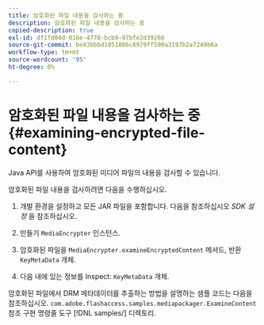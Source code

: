 ```yaml
---
title: 암호화된 파일 내용을 검사하는 중
description: 암호화된 파일 내용을 검사하는 중
copied-description: true
exl-id: df1fd04d-016e-4770-bcb9-97bfe2d39260
source-git-commit: be43bbbd1051886c8979ff590a3197b2a7249b6a
workflow-type: tm+mt
source-wordcount: '95'
ht-degree: 0%

---
```


# 암호화된 파일 내용을 검사하는 중{#examining-encrypted-file-content}

Java API를 사용하여 암호화된 미디어 파일의 내용을 검사할 수 있습니다.

암호화된 파일 내용을 검사하려면 다음을 수행하십시오.

1. 개발 환경을 설정하고 모든 JAR 파일을 포함합니다. 다음을 참조하십시오 *SDK 설정* 을 참조하십시오.
1. 만들기 `MediaEncrypter` 인스턴스.
1. 암호화된 파일을 `MediaEncrypter.examineEncryptedContent` 메서드, 반환 `KeyMetaData` 개체.

1. 다음 내에 있는 정보를 Inspect: `KeyMetaData` 개체.

암호화된 파일에서 DRM 메타데이터를 추출하는 방법을 설명하는 샘플 코드는 다음을 참조하십시오. `com.adobe.flashaccess.samples.mediapackager.ExamineContent` 참조 구현 명령줄 도구 [!DNL samples/] 디렉토리.
